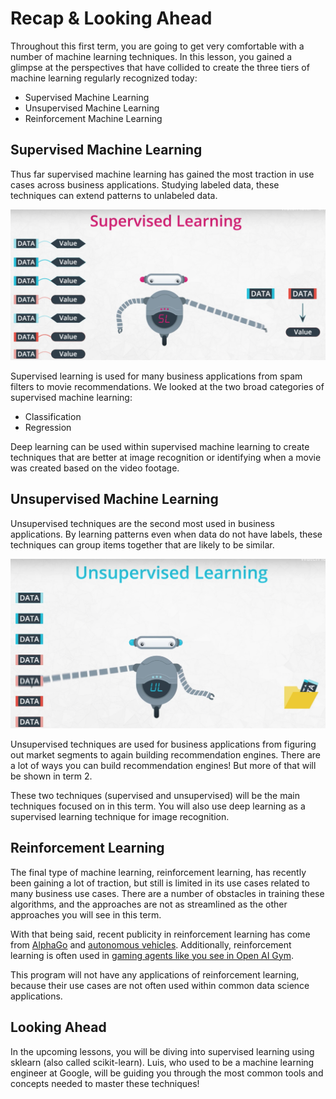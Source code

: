 # Recap & Looking Ahead

Throughout this first term, you are going to get very comfortable with a number of machine learning techniques. In this lesson, you gained a glimpse at the perspectives that have collided to create the three tiers of machine learning regularly recognized today:

- Supervised Machine Learning
- Unsupervised Machine Learning
- Reinforcement Machine Learning

## Supervised Machine Learning

Thus far supervised machine learning has gained the most traction in use cases across business applications. Studying labeled data, these techniques can extend patterns to unlabeled data.<br>

![supervised ml](supervised-ml.png)

Supervised learning is used for many business applications from spam filters to movie recommendations. We looked at the two broad categories of supervised machine learning:

- Classification
- Regression

Deep learning can be used within supervised machine learning to create techniques that are better at image recognition or identifying when a movie was created based on the video footage.

## Unsupervised Machine Learning

Unsupervised techniques are the second most used in business applications. By learning patterns even when data do not have labels, these techniques can group items together that are likely to be similar.<br>

![unsupervised ml](unsupervised-ml.png)

Unsupervised techniques are used for business applications from figuring out market segments to again building recommendation engines. There are a lot of ways you can build recommendation engines! But more of that will be shown in term 2.

These two techniques (supervised and unsupervised) will be the main techniques focused on in this term. You will also use deep learning as a supervised learning technique for image recognition.

## Reinforcement Learning

The final type of machine learning, reinforcement learning, has recently been gaining a lot of traction, but still is limited in its use cases related to many business use cases. There are a number of obstacles in training these algorithms, and the approaches are not as streamlined as the other approaches you will see in this term.

With that being said, recent publicity in reinforcement learning has come from [AlphaGo](https://deepmind.com/blog/alphago-zero-learning-scratch/) and [autonomous vehicles](http://cs231n.stanford.edu/reports/2016/pdfs/112_Report.pdf). Additionally, reinforcement learning is often used in [gaming agents like you see in Open AI Gym](https://gym.openai.com/).

This program will not have any applications of reinforcement learning, because their use cases are not often used within common data science applications.

## Looking Ahead

In the upcoming lessons, you will be diving into supervised learning using sklearn (also called scikit-learn). Luis, who used to be a machine learning engineer at Google, will be guiding you through the most common tools and concepts needed to master these techniques!
